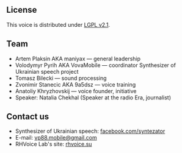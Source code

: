 ## License ##
This voice is distributed under [LGPL v2.1](https://www.gnu.org/licenses/lgpl-2.1.html).

## Team ##
* Artem Plaksin AKA maniyax — general leadership
* Volodymyr Pyrih AKA VovaMobile — coordinator Synthesizer of Ukrainian speech project
* Tomasz Bilecki — sound processing
* Zvonimir Stanecic AKA 9a5dsz — voice training
* Anatoliy Khryzhovskij — voice founder, initiative
* Speaker: Natalia Chekhal (Speaker at the radio Era, journalist)

## Contact us ##

* Synthesizer of Ukrainian speech: [facebook.com/syntezator](https://facebook.com/syntezator)
* E-mail: [vp88.mobile@gmail.com](mailto:vp88.mobile@gmail.com)
* RHVoice Lab's site: [rhvoice.su](https://rhvoice.su)
